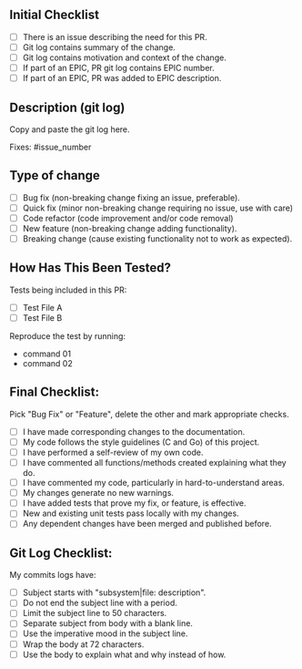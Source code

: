 ## Initial Checklist

- [ ] There is an issue describing the need for this PR.
- [ ] Git log contains summary of the change.
- [ ] Git log contains motivation and context of the change.
- [ ] If part of an EPIC, PR git log contains EPIC number.
- [ ] If part of an EPIC, PR was added to EPIC description.

## Description (git log)

Copy and paste the git log here.

Fixes: #issue_number

## Type of change

- [ ] Bug fix (non-breaking change fixing an issue, preferable).
- [ ] Quick fix (minor non-breaking change requiring no issue, use with care)
- [ ] Code refactor (code improvement and/or code removal)
- [ ] New feature (non-breaking change adding functionality).
- [ ] Breaking change (cause existing functionality not to work as expected).

## How Has This Been Tested?

Tests being included in this PR:

- [ ] Test File A
- [ ] Test File B

Reproduce the test by running:

- command 01
- command 02

## Final Checklist:

Pick "Bug Fix" or "Feature", delete the other and mark appropriate checks.

- [ ] I have made corresponding changes to the documentation.
- [ ] My code follows the style guidelines (C and Go) of this project.
- [ ] I have performed a self-review of my own code.
- [ ] I have commented all functions/methods created explaining what they do.
- [ ] I have commented my code, particularly in hard-to-understand areas.
- [ ] My changes generate no new warnings.
- [ ] I have added tests that prove my fix, or feature, is effective.
- [ ] New and existing unit tests pass locally with my changes.
- [ ] Any dependent changes have been merged and published before.

## Git Log Checklist:

My commits logs have:

- [ ] Subject starts with "subsystem|file: description".
- [ ] Do not end the subject line with a period.
- [ ] Limit the subject line to 50 characters.
- [ ] Separate subject from body with a blank line.
- [ ] Use the imperative mood in the subject line.
- [ ] Wrap the body at 72 characters.
- [ ] Use the body to explain what and why instead of how.
